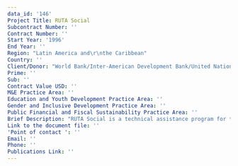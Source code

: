 ```yaml
---
data_id: '146'
Project Title: RUTA Social
Subcontract Number: ''
Contract Number: ''
Start Year: '1996'
End Year: ''
Region: "Latin America and\r\nthe Caribbean"
Country: ''
Client/Donor: "World Bank/Inter-American Development Bank/United Nations \r\nDevelopment Programme/Pan American Health Organization "
Prime: ''
Sub: ''
Contract Value USD: ''
M&E Practice Area: ''
Education and Youth Development Practice Area: ''
Gender and Inclusive Development Practice Area: ''
Public Financial and Fiscal Sustainability Practice Area: ''
Brief Description: "RUTA Social is a technical assistance program for the design and execution of social sector projects in the Latin America and the Caribbeann \r\ncountries. The project was started in the second half of 1993 to assist the governments of the region in finding effective ways \r\nto address chronic social sector problems. "
Link to the document file: ''
'Point of contact ': ''
Email: ''
Phone: ''
Publications Link: ''
---
```


